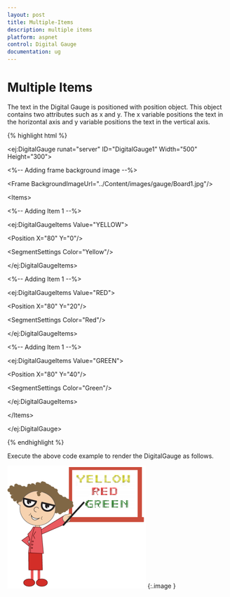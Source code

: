 ```yaml
---
layout: post
title: Multiple-Items
description: multiple items 
platform: aspnet
control: Digital Gauge
documentation: ug
---
```


# Multiple Items 

The text in the Digital Gauge is positioned with position object. This object contains two attributes such as x and y. The x variable positions the text in the horizontal axis and y variable positions the text in the vertical axis.





{% highlight html %}

&lt;ej:DigitalGauge runat="server" ID="DigitalGauge1" Width="500" Height="300"&gt;



&lt;%-- Adding frame background image --%&gt;



&lt;Frame BackgroundImageUrl="../Content/images/gauge/Board1.jpg"/&gt;



&lt;Items&gt;



&lt;%-- Adding Item 1 --%&gt;



&lt;ej:DigitalGaugeItems Value="YELLOW"&gt;



&lt;Position X="80" Y="0"/&gt;



&lt;SegmentSettings Color="Yellow"/&gt;



&lt;/ej:DigitalGaugeItems&gt;



&lt;%-- Adding Item 1 --%&gt;



&lt;ej:DigitalGaugeItems Value="RED"&gt;



&lt;Position X="80" Y="20"/&gt;



&lt;SegmentSettings Color="Red"/&gt;



&lt;/ej:DigitalGaugeItems&gt;



&lt;%-- Adding Item 1 --%&gt;



&lt;ej:DigitalGaugeItems Value="GREEN"&gt;



&lt;Position X="80" Y="40"/&gt;



&lt;SegmentSettings Color="Green"/&gt;



&lt;/ej:DigitalGaugeItems&gt;



&lt;/Items&gt;



&lt;/ej:DigitalGauge&gt;


{% endhighlight %}


Execute the above code example to render the DigitalGauge as follows.



![](Multiple-Items_images/Multiple-Items_img1.png)
{:.image }




